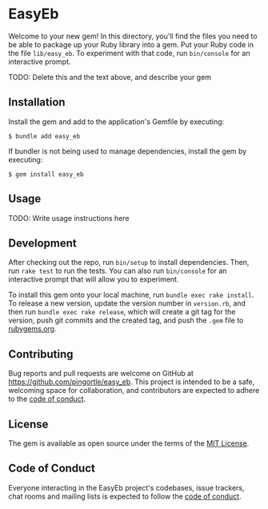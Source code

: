 # EasyEb

Welcome to your new gem! In this directory, you'll find the files you need to be able to package up your Ruby library into a gem. Put your Ruby code in the file `lib/easy_eb`. To experiment with that code, run `bin/console` for an interactive prompt.

TODO: Delete this and the text above, and describe your gem

## Installation

Install the gem and add to the application's Gemfile by executing:

    $ bundle add easy_eb

If bundler is not being used to manage dependencies, install the gem by executing:

    $ gem install easy_eb

## Usage

TODO: Write usage instructions here

## Development

After checking out the repo, run `bin/setup` to install dependencies. Then, run `rake test` to run the tests. You can also run `bin/console` for an interactive prompt that will allow you to experiment.

To install this gem onto your local machine, run `bundle exec rake install`. To release a new version, update the version number in `version.rb`, and then run `bundle exec rake release`, which will create a git tag for the version, push git commits and the created tag, and push the `.gem` file to [rubygems.org](https://rubygems.org).

## Contributing

Bug reports and pull requests are welcome on GitHub at https://github.com/pingortle/easy_eb. This project is intended to be a safe, welcoming space for collaboration, and contributors are expected to adhere to the [code of conduct](https://github.com/pingortle/easy_eb/blob/master/CODE_OF_CONDUCT.md).

## License

The gem is available as open source under the terms of the [MIT License](https://opensource.org/licenses/MIT).

## Code of Conduct

Everyone interacting in the EasyEb project's codebases, issue trackers, chat rooms and mailing lists is expected to follow the [code of conduct](https://github.com/pingortle/easy_eb/blob/master/CODE_OF_CONDUCT.md).
